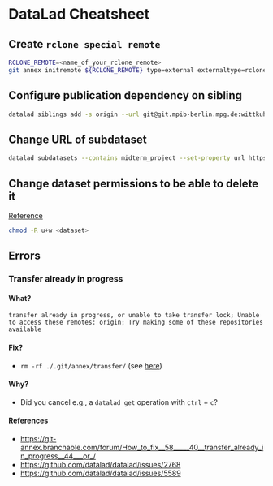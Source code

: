 # DataLad Cheatsheet

## Create `rclone special remote`

```bash
RCLONE_REMOTE=<name_of_your_rclone_remote>
git annex initremote ${RCLONE_REMOTE} type=external externaltype=rclone chunk=50MiB encryption=none target=${RCLONE_REMOTE}
```

## Configure publication dependency on sibling

```bash
datalad siblings add -s origin --url git@git.mpib-berlin.mpg.de:wittkuhn/zoo-glm.git --publish-depends keeper
```

## Change URL of subdataset

```bash
datalad subdatasets --contains midterm_project --set-property url https://github.com/adswa/midtermproject
```

## Change dataset permissions to be able to delete it

[Reference](http://handbook.datalad.org/en/latest/basics/101-136-filesystem.html#deleting-a-superdataset)

```bash
chmod -R u+w <dataset>
```

## Errors

### Transfer already in progress

#### What?

```
transfer already in progress, or unable to take transfer lock; Unable to access these remotes: origin; Try making some of these repositories available
```

#### Fix?

- `rm -rf ./.git/annex/transfer/` (see [here](https://git-annex.branchable.com/forum/How_to_fix__58_____40__transfer_already_in_progress__44___or_/#comment-84a8489f52db87674fd256cfe68ab040))

#### Why?

- Did you cancel e.g., a `datalad get` operation with `ctrl` + `c`?

#### References

- https://git-annex.branchable.com/forum/How_to_fix__58_____40__transfer_already_in_progress__44___or_/
- https://github.com/datalad/datalad/issues/2768
- https://github.com/datalad/datalad/issues/5589
